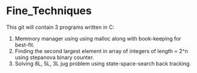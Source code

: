 # Fine_Techniques
This git will contain 3 programs written in C:
1) Memmory manager using using malloc along with book-keeping for best-fit.
2) Finding the second largest element in array of integers of length = 2^n using stepanova binary counter.
3) Solving 8L, 5L, 3L jug problem using state-space-search back tracking.
